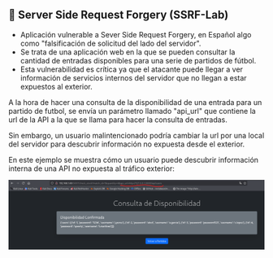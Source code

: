 ## 🚨 Server Side Request Forgery (SSRF-Lab)
- Aplicación vulnerable a Sever Side Request Forgery, en Español algo como "falsificación de solicitud del lado del servidor".
- Se trata de una aplicación web en la que se pueden consultar la cantidad de entradas disponibles para una serie de partidos de fútbol.
- Esta vulnerabilidad es crítica ya que el atacante puede llegar a ver información de servicios internos del servidor que no llegan a estar expuestos al exterior.

A la hora de hacer una consulta de la disponibilidad de una entrada para un partido de futbol, se envía un parámetro llamado "api_url" que contiene la url de la API a la que se llama para hacer la consulta de entradas.

Sin embargo, un usuario malintencionado podría cambiar la url por una local del servidor para descubrir información no expuesta desde el exterior.

En este ejemplo se muestra cómo un usuario puede descubrir información interna de una API no expuesta al tráfico exterior:

![Server side request forgery](ssrf.png)
